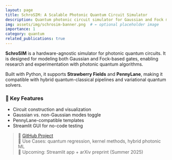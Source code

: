 ```yaml
---
layout: page
title: SchroSIM: A Scalable Photonic Quantum Circuit Simulator
description: Quantum photonic circuit simulator for Gaussian and Fock modes using Python and PennyLane/Strawberry Fields
img: assets/img/schrosim-banner.png  # ← optional placeholder image
importance: 1
category: quantum
related_publications: true
---
```


**SchroSIM** is a hardware-agnostic simulator for photonic quantum circuits. It is designed for modeling both Gaussian and Fock-based gates, enabling research and experimentation with photonic quantum algorithms.

Built with Python, it supports **Strawberry Fields** and **PennyLane**, making it compatible with hybrid quantum-classical pipelines and variational quantum solvers.

### 🔧 Key Features
- Circuit construction and visualization
- Gaussian vs. non-Gaussian modes toggle
- PennyLane-compatible templates
- Streamlit GUI for no-code testing

> 🧪 [GitHub Project](https://github.com/DennisWayo/SchroSIM)  
> 🧠 Use Cases: quantum regression, kernel methods, hybrid photonic ML  
> 📢 Upcoming: Streamlit app + arXiv preprint (Summer 2025)

